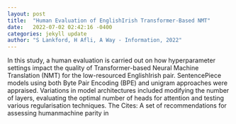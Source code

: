 ```yaml
---
layout: post
title:  "Human Evaluation of EnglishIrish Transformer-Based NMT"
date:   2022-07-02 02:42:16 -0400
categories: jekyll update
author: "S Lankford, H Afli, A Way - Information, 2022"
---
```

In this study, a human evaluation is carried out on how hyperparameter settings impact the quality of Transformer-based Neural Machine Translation (NMT) for the low-resourced EnglishIrish pair. SentencePiece models using both Byte Pair Encoding (BPE) and unigram approaches were appraised. Variations in model architectures included modifying the number of layers, evaluating the optimal number of heads for attention and testing various regularisation techniques. The  Cites: A set of recommendations for assessing humanmachine parity in